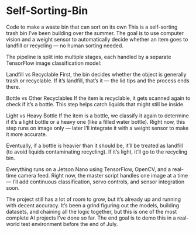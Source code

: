 # Self-Sorting-Bin
Code to make a waste bin that can sort on its own
This is a self-sorting trash bin I’ve been building over the summer. The goal is to use computer vision and a weight sensor to automatically decide whether an item goes to landfill or recycling — no human sorting needed.

The pipeline is split into multiple stages, each handled by a separate TensorFlow image classification model:

Landfill vs Recyclable
First, the bin decides whether the object is generally trash or recyclable. If it’s landfill, that’s it — the lid tips and the process ends there.

Bottle vs Other Recyclables
If the item is recyclable, it gets scanned again to check if it’s a bottle. This step helps catch liquids that might still be inside.

Light vs Heavy Bottle
If the item is a bottle, we classify it again to determine if it’s a light bottle or a heavy one (like a filled water bottle). Right now, this step runs on image only — later I’ll integrate it with a weight sensor to make it more accurate.

Eventually, if a bottle is heavier than it should be, it’ll be treated as landfill (to avoid liquids contaminating recycling). If it’s light, it’ll go to the recycling bin.

Everything runs on a Jetson Nano using TensorFlow, OpenCV, and a real-time camera feed. Right now, the master script handles one image at a time — I’ll add continuous classification, servo controls, and sensor integration soon.

The project still has a lot of room to grow, but it’s already up and running with decent accuracy. It’s been a grind figuring out the models, building datasets, and chaining all the logic together, but this is one of the most complete AI projects I’ve done so far. The end goal is to demo this in a real-world test environment before the end of July.

